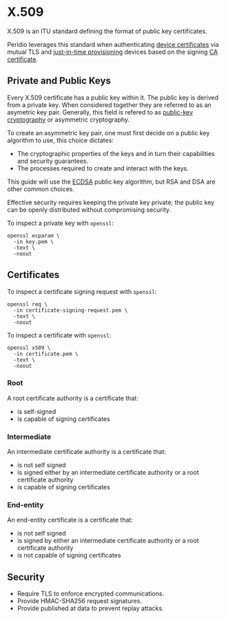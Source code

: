 # X.509

X.509 is an ITU standard defining the format of public key certificates.

Peridio leverages this standard when authenticating [device certificates](/platform/reference/device-certificates) via mutual TLS and [just-in-time provisioning](/platform/reference/just-in-time-provisioning) devices based on the signing [CA certificate](/platform/reference/ca-certificates).

## Private and Public Keys

Every X.509 certificate has a public key within it. The public key is derived from a private key. When considered together they are referred to as an asymetric key pair. Generally, this field is refered to as [public-key cryptography](https://en.wikipedia.org/wiki/Public-key_cryptography) or asymmetric cryptography.

To create an asymmetric key pair, one must first decide on a public key algorithm to use, this choice dictates:

- The cryptographic properties of the keys and in turn their capabilities and security guarantees.
- The processes required to create and interact with the keys.

This guide will use the [ECDSA](https://en.wikipedia.org/wiki/Elliptic_Curve_Digital_Signature_Algorithm) public key algorithm, but RSA and DSA are other common choices.

Effective security requires keeping the private key private; the public key can be openly distributed without compromising security.

To inspect a private key with `openssl`:

```console
openssl ecparam \
  -in key.pem \
  -text \
  -noout
```

## Certificates

To inspect a certificate signing request with `openssl`:

```console
openssl req \
  -in certificate-signing-request.pem \
  -text \
  -noout
```

To inspect a certificate with `openssl`:

```console
openssl x509 \
  -in certificate.pem \
  -text \
  -noout
```

### Root

A root certificate authority is a certificate that:

- is self-signed
- is capable of signing certificates

### Intermediate

An intermediate certificate authority is a certificate that:

- is not self signed
- is signed either by an intermediate certificate authority or a root certificate authority
- is capable of signing certificates

### End-entity

An end-entity certificate is a certificate that:

- is not self signed
- is signed by either an intermediate certificate authority or a root certificate authority
- is not capable of signing certificates

## Security

- Require TLS to enforce encrypted communications.
- Provide HMAC-SHA256 request signatures.
- Provide published at data to prevent replay attacks.
